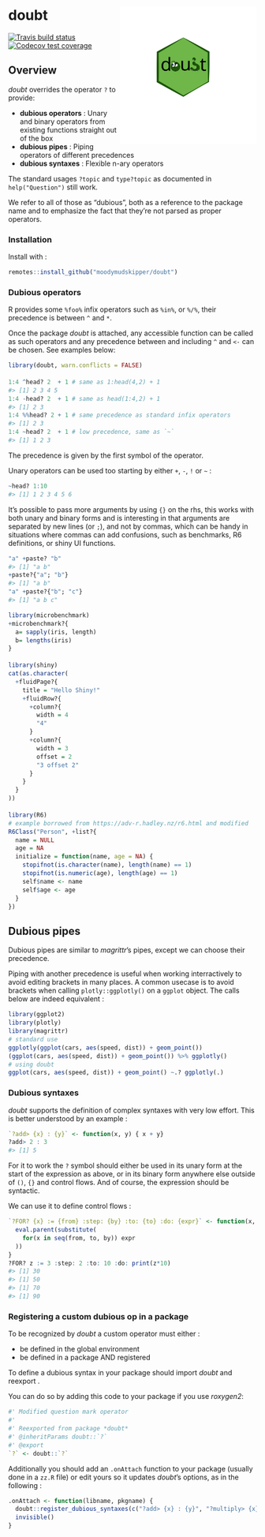 
# doubt <img src='man/figures/logo.svg' align="right" height="278" />

[![Travis build
status](https://travis-ci.org/moodymudskipper/doubt.svg?branch=master)](https://travis-ci.org/moodymudskipper/doubt)
[![Codecov test
coverage](https://codecov.io/gh/moodymudskipper/doubt/branch/master/graph/badge.svg)](https://codecov.io/gh/moodymudskipper/doubt?branch=master)

## Overview

*doubt* overrides the operator `?` to provide:

  - **dubious operators** : Unary and binary operators from existing
    functions straight out of the box
  - **dubious pipes** : Piping operators of different precedences
  - **dubious syntaxes** : Flexible n-ary operators

The standard usages `?topic` and `type?topic` as documented in
`help("Question")` still work.

We refer to all of those as “dubious”, both as a reference to the
package name and to emphasize the fact that they’re not parsed as proper
operators.

### Installation

Install with :

``` r
remotes::install_github("moodymudskipper/doubt")
```

### Dubious operators

R provides some `%foo%` infix operators such as `%in%`, or `%/%`, their
precedence is between `^` and `*`.

Once the package *doubt* is attached, any accessible function can be
called as such operators and any precedence between and including `^`
and `<-` can be chosen. See examples below:

``` r
library(doubt, warn.conflicts = FALSE)

1:4 ^head? 2  + 1 # same as 1:head(4,2) + 1 
#> [1] 2 3 4 5
1:4 -head? 2  + 1 # same as head(1:4,2) + 1
#> [1] 2 3
1:4 %%head? 2 + 1 # same precedence as standard infix operators
#> [1] 2 3
1:4 ~head? 2  + 1 # low precedence, same as `~`
#> [1] 1 2 3
```

The precedence is given by the first symbol of the operator.

Unary operators can be used too starting by either `+`, `-`, `!` or `~`
:

``` r
~head? 1:10
#> [1] 1 2 3 4 5 6
```

It’s possible to pass more arguments by using `{}` on the rhs, this
works with both unary and binary forms and is interesting in that
arguments are separated by new lines (or `;`), and not by commas, which
can be handy in situations where commas can add confusions, such as
benchmarks, R6 definitions, or shiny UI functions.

``` r
"a" +paste? "b"
#> [1] "a b"
+paste?{"a"; "b"}
#> [1] "a b"
"a" +paste?{"b"; "c"}
#> [1] "a b c"
```

``` r
library(microbenchmark)
+microbenchmark?{
  a= sapply(iris, length)
  b= lengths(iris)
}

library(shiny)
cat(as.character(
  +fluidPage?{
    title = "Hello Shiny!"
    +fluidRow?{
      +column?{
        width = 4
        "4"
      }
      +column?{
        width = 3
        offset = 2
        "3 offset 2"
      }
    }
  }
))

library(R6)
# example borrowed from https://adv-r.hadley.nz/r6.html and modified 
R6Class("Person", +list?{
  name = NULL
  age = NA
  initialize = function(name, age = NA) {
    stopifnot(is.character(name), length(name) == 1)
    stopifnot(is.numeric(age), length(age) == 1)
    self$name <- name
    self$age <- age
  }
})
```

## Dubious pipes

Dubious pipes are similar to *magrittr*’s pipes, except we can choose
their precedence.

Piping with another precedence is useful when working interractively to
avoid editing brackets in many places. A common usecase is to avoid
brackets when calling `plotly::ggplotly()` on a `ggplot` object. The
calls below are indeed equivalent :

``` r
library(ggplot2)
library(plotly)
library(magrittr)
# standard use
ggplotly(ggplot(cars, aes(speed, dist)) + geom_point())
(ggplot(cars, aes(speed, dist)) + geom_point()) %>% ggplotly()
# using doubt
ggplot(cars, aes(speed, dist)) + geom_point() ~.? ggplotly(.)
```

### Dubious syntaxes

*doubt* supports the definition of complex syntaxes with very low
effort. This is better understood by an example :

``` r
`?add> {x} : {y}` <- function(x, y) { x + y}
?add> 2 : 3
#> [1] 5
```

For it to work the `?` symbol should either be used in its unary form at
the start of the expression as above, or in its binary form anywhere
else outside of `()`, `{}` and control flows. And of course, the
expression should be syntactic.

We can use it to define control flows :

``` r
`?FOR? {x} := {from} :step: {by} :to: {to} :do: {expr}` <- function(x, from, by, to, expr){
  eval.parent(substitute(
    for(x in seq(from, to, by)) expr
  ))
}
?FOR? z := 3 :step: 2 :to: 10 :do: print(z*10) 
#> [1] 30
#> [1] 50
#> [1] 70
#> [1] 90
```

### Registering a custom dubious op in a package

To be recognized by *doubt* a custom operator must either :

  - be defined in the global environment
  - be defined in a package AND registered

To define a dubious syntax in your package should import *doubt* and
reexport .

You can do so by adding this code to your package if you use *roxygen2*:

``` r
#' Modified question mark operator
#'
#' Reexported from package *doubt*
#' @inheritParams doubt::`?`
#' @export
`?` <- doubt::`?`
```

Additionally you should add an `.onAttach` function to your package
(usually done in a `zz.R` file) or edit yours so it updates *doubt*’s
options, as in the following :

``` r
.onAttach <- function(libname, pkgname) {
  doubt::register_dubious_syntaxes(c("?add> {x} : {y}", "?multiply> {x} : {y}"))
  invisible()
}
```
